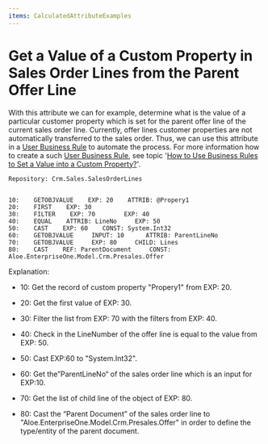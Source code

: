 ```yaml
---
items: CalculatedAttributeExamples
---
```


# Get a Value of a Custom Property in Sales Order Lines from the Parent Offer Line

With this attribute we can for example, determine what is  the value of a particular customer property which is set for the parent  offer line of the current sales order line. Currently, offer lines  customer properties are not automatically transferred to the sales  order. Thus, we can use this attribute in a [User Business Rule](https://docs.erp.net/tech/user-business-rules-35586099.html) to automate the process. For more information how to create a such [User Business Rule](https://docs.erp.net/tech/user-business-rules-35586099.html), see topic '[How to Use Business Rules to Set a Value into a Custom Property?](https://docs.erp.net/tech/how-to-use-business-rules-to-set-a-value-into-a-custom-property-57344004.html)'.



```
Repository: Crm.Sales.SalesOrderLines
```

```
                    
10:    GETOBJVALUE    EXP: 20    ATTRIB: @Propery1                 
20:    FIRST    EXP: 30                                                       
30:    FILTER    EXP: 70        EXP: 40                               
40:    EQUAL    ATTRIB: LineNo     EXP: 50                   
50:    CAST    EXP: 60    CONST: System.Int32                          
60:    GETOBJVALUE     INPUT: 10      ATTRIB: ParentLineNo                        
70:    GETOBJVALUE     EXP: 80     CHILD: Lines                          
80:    CAST    REF: ParentDocument     CONST: Aloe.EnterpriseOne.Model.Crm.Presales.Offer                
```



Explanation:

- 10: Get the record of custom property "Propery1" from EXP: 20. 
- 20: Get the first value of EXP: 30.
- 30: Filter the list from EXP: 70 with the filters from EXP: 40.
- 40: Check in the LineNumber of the offer line is equal to the value from EXP: 50.

- 50: Cast EXP:60 to "System.Int32".

- 60: Get the”ParentLineNo“ of the sales order line which is an input for EXP:10.

- 70: Get the list of child line of the object of EXP: 80.

- 80: Cast the “Parent Document” of the sales order line to  "Aloe.EnterpriseOne.Model.Crm.Presales.Offer" in order to define the  type/entity of the parent document.

